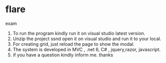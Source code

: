 # flare
exam
1. To run the program kindly run it on visual studio latest version.
2. Unzip the project ssnd open it on visual studio and run it to your local.
3. For creating grid,  just reload the page to show the modal.
4. The system is developed in MVC , .net 6, C# , jquery,razor, javascript.
5. if you have a question kindly inform me. thanks
